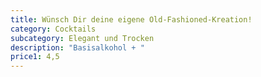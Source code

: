 ```yaml
---
title: Wünsch Dir deine eigene Old-Fashioned-Kreation!
category: Cocktails
subcategory: Elegant und Trocken
description: "Basisalkohol + "
price1: 4,5
---
```


